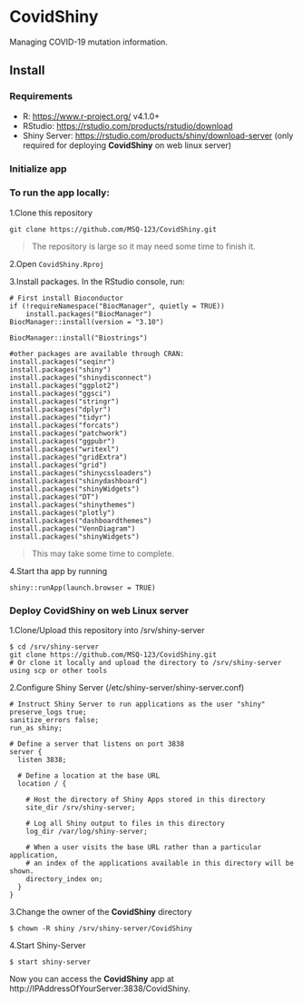 # CovidShiny
Managing COVID-19 mutation information.

## **Install**

### Requirements

* R: https://www.r-project.org/ v4.1.0+
* RStudio: https://rstudio.com/products/rstudio/download
* Shiny Server: https://rstudio.com/products/shiny/download-server (only required for deploying **CovidShiny** on web linux server)

### Initialize app

### To run the app locally:

1.Clone this repository

```
git clone https://github.com/MSQ-123/CovidShiny.git
```

> The repository is large so it may need some time to finish it.

2.Open `CovidShiny.Rproj`

3.Install packages. In the RStudio console, run:

```
# First install Bioconductor
if (!requireNamespace("BiocManager", quietly = TRUE))
    install.packages("BiocManager")
BiocManager::install(version = "3.10")

BiocManager::install("Biostrings")

#other packages are available through CRAN:
install.packages("seqinr")
install.packages("shiny")
install.packages("shinydisconnect")
install.packages("ggplot2")
install.packages("ggsci")
install.packages("stringr")
install.packages("dplyr")
install.packages("tidyr")
install.packages("forcats")
install.packages("patchwork")
install.packages("ggpubr")
install.packages("writexl")
install.packages("gridExtra")
install.packages("grid")
install.packages("shinycssloaders")
install.packages("shinydashboard")
install.packages("shinyWidgets")
install.packages("DT")
install.packages("shinythemes")
install.packages("plotly")
install.packages("dashboardthemes")
install.packages("VennDiagram")
install.packages("shinyWidgets")
```

> This may take some time to complete.

4.Start tha app by running

```
shiny::runApp(launch.browser = TRUE)
```

### Deploy CovidShiny on web Linux server

1.Clone/Upload this repository into /srv/shiny-server


```
$ cd /srv/shiny-server
git clone https://github.com/MSQ-123/CovidShiny.git
# Or clone it locally and upload the directory to /srv/shiny-server using scp or other tools 
```


2.Configure Shiny Server (/etc/shiny-server/shiny-server.conf)


```
# Instruct Shiny Server to run applications as the user "shiny"
preserve_logs true;
sanitize_errors false;
run_as shiny;

# Define a server that listens on port 3838
server {
  listen 3838;

  # Define a location at the base URL
  location / {

    # Host the directory of Shiny Apps stored in this directory
    site_dir /srv/shiny-server;

    # Log all Shiny output to files in this directory
    log_dir /var/log/shiny-server;

    # When a user visits the base URL rather than a particular application,
    # an index of the applications available in this directory will be shown.
    directory_index on;
  }
}
```

3.Change the owner of the **CovidShiny** directory

```
$ chown -R shiny /srv/shiny-server/CovidShiny  
```

4.Start Shiny-Server

```
$ start shiny-server
```

Now you can access the **CovidShiny** app at http://IPAddressOfYourServer:3838/CovidShiny.
